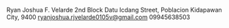 Ryan Joshua F. Velarde
2nd Block Datu Icdang Street, Poblacion Kidapawan City, 9400
ryanjoshua.rjvelarde0105v@gmail.com
09945638503
